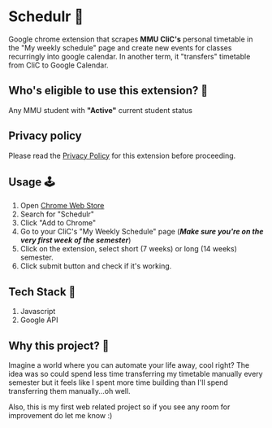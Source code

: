 # Schedulr 📅
Google chrome extension that scrapes **MMU CliC's** personal timetable in the "My weekly schedule" page and create new events for classes recurringly into google calendar. In another term, it "transfers" timetable from CliC to Google Calendar.

## Who's eligible to use this extension? 👀
Any MMU student with **"Active"** current student status

## Privacy policy
Please read the [Privacy Policy](https://github.com/sycanz04/schedulr/blob/main/privacy_policy.md) for this extension before proceeding.

## Usage 🕹️
1. Open [Chrome Web Store](https://chromewebstore.google.com/?utm_source=ext_app_menu&pli=1)
2. Search for "Schedulr"
3. Click "Add to Chrome"
4. Go to your CliC's "My Weekly Schedule" page (***Make sure you're on the very first week of the semester***)
5. Click on the extension, select short (7 weeks) or long (14 weeks) semester.
6. Click submit button and check if it's working.

## Tech Stack 🚀
1. Javascript
2. Google API

## Why this project? 🛌
Imagine a world where you can automate your life away, cool right? The idea was so could spend less time transferring my timetable manually every semester but it feels like I spent more time building than I'll spend transferring them manually...oh well.

Also, this is my first web related project so if you see any room for improvement do let me know :)
